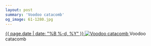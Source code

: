 ```yaml
---
layout: post
summary: 'Voodoo catacomb'
og_image: 61-1280.jpg
---
```


<p>
 <time>
  <a href="/61">
   {{ page.date | date: "%B %-d, %Y" }}
  </a>
 </time>
 <a href="/61">
  <img alt="Voodoo catacomb" data-taken="9/28/2013" sizes="(min-width: 700px) 50vw, calc(100vw - 2rem)" src="{{ site.assets_url }}/61-640.jpg" srcset="{{ site.assets_url }}/61-1280.jpg 1280w, {{ site.assets_url }}/61-960.jpg 960w, {{ site.assets_url }}/61-640.jpg 640w, {{ site.assets_url }}/61-320.jpg 320w"/>
 </a>
 <span>
  Voodoo catacomb
 </span>
</p>
